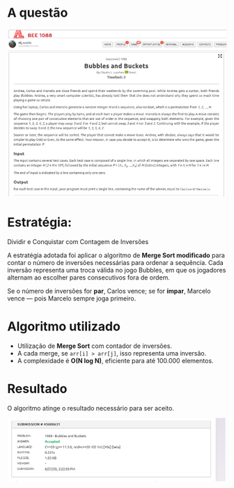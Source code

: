 # A questão

![1088_question](../../assets/1088_bolhas_e_baldes/1088_question.png)

# Estratégia:

Dividir e Conquistar com Contagem de Inversões

A estratégia adotada foi aplicar o algoritmo de **Merge Sort modificado** para contar o número de inversões necessárias para ordenar a sequência. Cada inversão representa uma troca válida no jogo Bubbles, em que os jogadores alternam ao escolher pares consecutivos fora de ordem.

Se o número de inversões for **par**, Carlos vence; se for **ímpar**, Marcelo vence — pois Marcelo sempre joga primeiro.

# Algoritmo utilizado

- Utilização de **Merge Sort** com contador de inversões.
- A cada merge, se `arr[i] > arr[j]`, isso representa uma inversão.
- A complexidade é **O(N log N)**, eficiente para até 100.000 elementos.

# Resultado

O algoritmo atinge o resultado necessário para ser aceito.

![1088_accepted](../../assets/1088_bolhas_e_baldes/1088_accepted.png)
